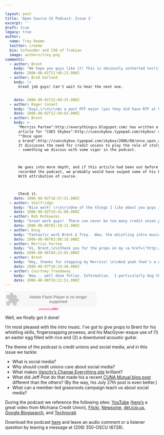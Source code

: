 ```yaml
---

layout: post
title: 'Open Source CU Podcast: Issue 1'
excerpt: ''
draft: true
legacy: true
author:
  name: Trey Reeme
  twitter: creeme
  bio: Cofounder and COO of Trabian
  image: authors/trey.png
comments:
  - author: Brent
    body: "We hope you guys like it! This is obviously uncharted territory for us, and we're looking forward to how this plays out.\r\n\r\nOn another note, \"Odeo\":http://www.odeo.com, the site we're running this first podcast through, is giving us some problems. We'd like to find a site that effectively hosts our podcasts and creates a feed for us for free...because we're cheap.\r\n\r\nAnd because of the problems, we haven't been able to set up the feed in iTunes. This problem will hopefully be remedied soon.\r\n\r\nIf anyone has any ideas, let us know. \r\n\r\nCall the audio comment line, because we're seriously going to be so excited the moment we get a call through that thing."
    date: 2006-08-01T21:06:23.000Z
  - author: Brad Garland
    body: |+
      Great job guys! Can't wait to hear the next one.


    date: 2006-08-01T22:09:35.000Z
  - author: Roger Conant
    body: "Guys,\r\n\r\nAs a past RTF major (yes they did have RTF at UT way back then), the real AH-HA for me about the net is that it puts everyone in broadcast!  Back when, you had to have a lot of money AND know someone to get exposure like that.  I love it!  "
    date: 2006-08-02T12:50:03.000Z
  - author: Brent
    body: >-
      "Morriss Partee":http://everythingcu.blogspot.com/ has written a nice
      article for "CUES Skybox":http://cuesskybox.typepad.com/skybox/ called
      ""Once upon
      a brand":http://cuesskybox.typepad.com/skybox/2006/08/once_upon_a_bra.html."
      It discusses the need for credit unions to play the role of story-teller
      - something we discuss with some vigor in the podcast.



      He goes into more depth, and if this article had been out before we
      recorded the podcast, we probably would have swiped some of his brilliance.
      With attribution of course.



      Check it.
    date: 2006-08-02T18:57:51.000Z
  - author: VSelfridge
    body: "Nice work! \r\n\r\nOne of the things I like about you guys is that you very passionately walk the talk... \r\n\r\nRefreshing! \r\n\r\nKeep those crazy ideas coming. "
    date: 2006-08-02T19:41:08.000Z
  - author: Rob Rutkowski
    body: "Great work guys!  There can never be too many credit union podcasts.  To answer your question on distribution, you are going to be hard pressed to find a free one.  However, Libsyn is almost free at $5/mo.  That's what we use to distribute Current Issues in Credit Unions.  People will be able to easily download your show, put it on their mp3 players, subscribe to it in iTunes or just burn it to a cd.  I highly recommend Libsyn."
    date: 2006-08-06T01:18:21.000Z
  - author: Doug
    body: "Fantastic work Brent & Trey.  Wow, the whistling intro music is awesome.  Reminds me a bit of the Andy Griffith show.  \n\nMy favorite line, \"It is not about how many people you reach, but instead about reaching the right people\" or something like that.  Amen.  \n\nI also like the need to search for and crave raw feedback and then the need to respond. \n\nThanks guys.  "
    date: 2006-08-06T03:00:18.000Z
  - author: Morriss Partee
    body: "Hi, Brent,\n\nThank you for the props on my <a href=\"http://cuesskybox.typepad.com/skybox/2006/08/once_upon_a_bra.html\">Once Upon a Brand</a> article. \n\nI'd like to clarify the \"role of story-teller\" statement. It's not that credit unions need to become spinner of yarns. It's that credit unions must do two things to assure the future of their organizations. 1.) They must discover their unique story that is different from all other credit unions, and tell that story throughout everything that they do. (That means that when a member withdraws cash from an ATM they've had an experience that furthers the CU's brand, not that they've been bombarded with five paragraphs of prose.) 2.) They must never put profit nor efficiency ahead of their story. Of course credit unions must be profitable and efficient. But not at the expense of subverting their story. Otherwise, we're nothing more than a (temporarily) tax-exempt bank. \n\nToo many credit unions have forgotten their story, or else don't realize how vitally important their story is today. That's why we are holding the <a href=\"http://www.everythingcumarketing.com/branding/index.cfm?fuseaction=OnceUponHome\">Triple-B: Once Upon a Brand</a> event in Baltimore next month: to rediscover our story's relevance in today's world in order to build a powerhouse brand. \n\nThe good news: The size of an organization has nothing whatsoever to do with having a great story/brand. A big credit union can have a great brand or a lousy brand just as a small credit union can have a great brand or a lousy brand.\n\nI'm looking forward to checking out the podcast! Can't wait to hear the info on it."
    date: 2006-08-06T04:23:01.000Z
  - author: Brent
    body: "Hey, thanks for stopping by Morriss! \n\nAnd yeah that's a good call - the bottom line of good story-telling (for a business, not for a parent) is that instead of product-focused communication, or even brand-focused communication, consumers need experience-focused communication.\n\nMake yourself relevant in their lives, instead of just their 1 o'clock trip to the deposit line.\n\nLet us know how \"the Branding, Bonding & Brew conference\":http://www.everythingcumarketing.com/branding/index.cfm?fuseaction=OnceUponHome goes. We expect a hilarious drunk-dial on the Open Source CU comments line out of you.\n\n"
    date: 2006-08-07T16:24:48.000Z
  - author: Courtney Treadaway
    body: 'Wow... well done fellas. Informative.  I particularly dug the "People are empowered to choose what they listen to so you have to speak in their terms."  comment'
    date: 2006-08-08T19:21:51.000Z
---
```


<embed src="http://www.odeo.com/flash/audio_player_standard_gray.swf" quality="high" width="300" height="52" name="audio_player_standard_gray" align="middle" allowScriptAccess="always" wmode="transparent"  type="application/x-shockwave-flash" flashvars="audio_id=1597742&#38;valid_sample_rate=true&#38;external_url=http://brent.trabian.com/oscu/Open_Source_CU-Credit_Union_Podcast-1.mp3" pluginspage="http://www.macromedia.com/go/getflashplayer" /></embed><br /><a style="font-size: 9px; padding-left: 110px; color: #f39; letter-spacing: -1px; text-decoration: none" href="http://odeo.com/audio/1597742/view">powered by <strong><span class="caps">ODEO</span></strong></a>
<p>Well, we finally got it done!</p>
<p>I&#8217;m most pleased with the intro music.  I&#8217;ve got to give props to Brent for his whistling skills, fingersnapping prowess, and his MacGyver-esque use of (1) an easter egg filled with rice and (2) a downtuned acoustic guitar.</p>
<p>The theme of the podcast is credit unions and social media, and in this issue we tackle:</p>
<ul>
<li>What is social media?</li>
<li>Why should credit unions care about social media?</li>
<li>What makes <a href="http://www.changeeverything.ca">Vancity&#8217;s Change Everything site</a> brilliant?</li>
<li>What did Jeff Post do that made his a recent <a href="http://www.cunamutual.com/cmg/freeFormDetail/0,1248,14516,00.html"><span class="caps">CUNA</span> Mutual blog post</a> different than the others?  (By the way, his July 27th post is even better.)</li>
<li>What can a member-led grassroots campaign teach us about social media?</li>
</ul>
<p>During the podcast we reference the following sites: <a href="http://www.youtube.com">YouTube</a> (<a href="http://www.youtube.com/watch?v=H2CQn_NK7Ws&#38;NR">here&#8217;s</a> a great video from Michiana Credit Union), <a href="http://www.flickr.com/photos/trabian">Flickr</a>, <a href="http://www.newsvine.com/">Newsvine</a>, <a href="http://del.icio.us">del.icio.us</a>, <a href="http://blogsearch.google.com">Google Blogsearch</a>, and <a href="http://www.technorati.com">Technorati</a>.</p>
<p>Download the podcast <a href="http://brent.trabian.com/oscu/Open_Source_CU-Credit_Union_Podcast-1.mp3">here</a> and leave an audio comment or a listener question by leaving a message at (206) 350-OSCU (6728).</p>

